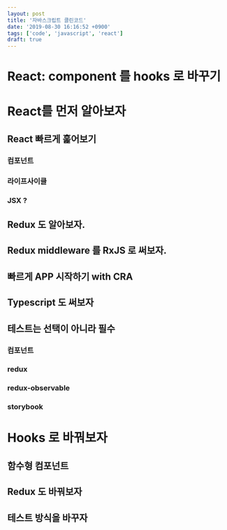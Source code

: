 ```yaml
---
layout: post
title: '자바스크립트 클린코드'
date: '2019-08-30 16:16:52 +0900'
tags: ['code', 'javascript', 'react']
draft: true
---
```


# React: component 를 hooks 로 바꾸기

# React를 먼저 알아보자

## React 빠르게 훑어보기

### 컴포넌트

### 라이프사이클

### JSX ?

## Redux 도 알아보자.

## Redux middleware 를 RxJS 로 써보자.

## 빠르게 APP 시작하기 with CRA

## Typescript 도 써보자

## 테스트는 선택이 아니라 필수

### 컴포넌트

### redux

### redux-observable

### storybook

# Hooks 로 바꿔보자

## 함수형 컴포넌트

## Redux 도 바꿔보자

## 테스트 방식을 바꾸자
